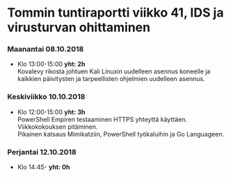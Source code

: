 # Tommin tuntiraportti viikko 41, IDS ja virusturvan ohittaminen

### Maanantai 08.10.2018
* Klo 13:00-15:00 **yht: 2h**  
Kovalevy rikosta johtuen Kali Linuxin uudelleen asennus koneelle ja kaikkien päivitysten ja tarpeellisten ohjelmien uudelleen asennus.  


### Keskiviikko 10.10.2018
* Klo 12:00-15:00 **yht: 3h**  
PowerShell Empiren testaaminen HTTPS yhteyttä käyttäen.  
Viikkokokouksen pitäminen.  
Pikainen katsaus Mimikatziin, PowerShell työkaluihin ja Go Languageen.

### Perjantai 12.10.2018  
* Klo 14:45- **yht: 0h**  

